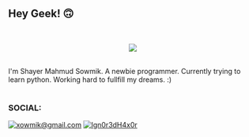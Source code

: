 ## Hey Geek! 🙃
<br>
<p align="center">
 <img src="https://github-readme-stats.vercel.app/api?username=Ign0r3dH4x0r&show_icons=true&theme=radical&cache_seconds=3000&hide=contribs&include_all_commits=true&count_private=true&show_owner=true&layout=compact&hide_border=true&custom_title=GITHUB+STATUS:">
</p>
<br>
I'm Shayer Mahmud Sowmik. A newbie programmer. Currently trying to learn python. Working hard to fullfill my dreams. :)

# 

### SOCIAL:
<a href="mailto:xowmik@gmail.com">![xowmik@gmail.com](https://img.shields.io/badge/Gmail-D14836?style=for-the-badge&logo=gmail&logoColor=white)</a>
<a href="https://fb.me/Ign0r3dH4x0r">![Ign0r3dH4x0r](https://raw.githubusercontent.com/carlsednaoui/gitsocial/master/assets/icons%20with%20padding/facebook.png)</a>
